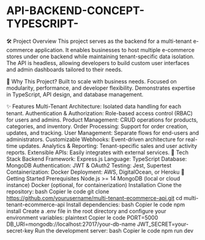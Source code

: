 # API-BACKEND-CONCEPT-TYPESCRIPT-

🛠️ Project Overview
This project serves as the backend for a multi-tenant e-commerce application. It enables businesses to host multiple e-commerce stores under one backend while maintaining tenant-specific data isolation. The API is headless, allowing developers to build custom user interfaces and admin dashboards tailored to their needs.

🌟 Why This Project?
Built to scale with business needs.
Focused on modularity, performance, and developer flexibility.
Demonstrates expertise in TypeScript, API design, and database management.

✨ Features
Multi-Tenant Architecture: Isolated data handling for each tenant.
Authentication & Authorization:
Role-based access control (RBAC) for users and admins.
Product Management:
CRUD operations for products, categories, and inventory.
Order Processing:
Support for order creation, updates, and tracking.
User Management:
Separate flows for end-users and administrators.
Customizable Webhooks:
Event-driven architecture for real-time updates.
Analytics & Reporting:
Tenant-specific sales and user activity reports.
Extensible APIs: Easily integrates with external services.
🧰 Tech Stack
Backend Framework: Express.js
Language: TypeScript
Database: MongoDB
Authentication: JWT & OAuth2
Testing: Jest, Supertest
Containerization: Docker
Deployment: AWS, DigitalOcean, or Heroku
🚀 Getting Started
Prerequisites
Node.js >= 14
MongoDB (local or cloud instance)
Docker (optional, for containerization)
Installation
Clone the repository:
bash
Copier le code
git clone https://github.com/yourusername/multi-tenant-ecommerce-api.git
cd multi-tenant-ecommerce-api
Install dependencies:
bash
Copier le code
npm install
Create a .env file in the root directory and configure your environment variables:
plaintext
Copier le code
PORT=5000
DB_URI=mongodb://localhost:27017/your-db-name
JWT_SECRET=your-secret-key
Run the development server:
bash
Copier le code
npm run dev
